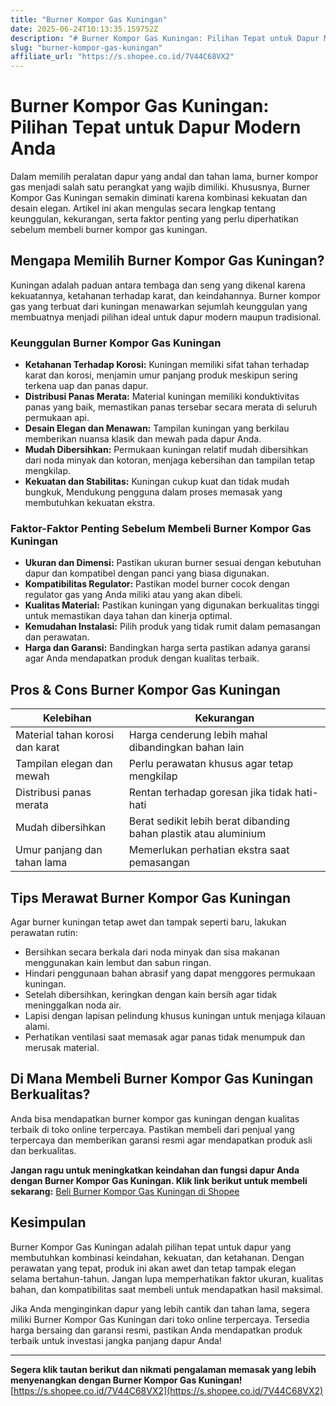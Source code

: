 ```yaml
---
title: "Burner Kompor Gas Kuningan"
date: 2025-06-24T10:13:35.159752Z
description: "# Burner Kompor Gas Kuningan: Pilihan Tepat untuk Dapur Modern Anda..."
slug: "burner-kompor-gas-kuningan"
affiliate_url: "https://s.shopee.co.id/7V44C68VX2"
---
```

# Burner Kompor Gas Kuningan: Pilihan Tepat untuk Dapur Modern Anda

Dalam memilih peralatan dapur yang andal dan tahan lama, burner kompor gas menjadi salah satu perangkat yang wajib dimiliki. Khususnya, Burner Kompor Gas Kuningan semakin diminati karena kombinasi kekuatan dan desain elegan. Artikel ini akan mengulas secara lengkap tentang keunggulan, kekurangan, serta faktor penting yang perlu diperhatikan sebelum membeli burner kompor gas kuningan.

## Mengapa Memilih Burner Kompor Gas Kuningan?

Kuningan adalah paduan antara tembaga dan seng yang dikenal karena kekuatannya, ketahanan terhadap karat, dan keindahannya. Burner kompor gas yang terbuat dari kuningan menawarkan sejumlah keunggulan yang membuatnya menjadi pilihan ideal untuk dapur modern maupun tradisional.

### Keunggulan Burner Kompor Gas Kuningan

- **Ketahanan Terhadap Korosi:** Kuningan memiliki sifat tahan terhadap karat dan korosi, menjamin umur panjang produk meskipun sering terkena uap dan panas dapur.
- **Distribusi Panas Merata:** Material kuningan memiliki konduktivitas panas yang baik, memastikan panas tersebar secara merata di seluruh permukaan api.
- **Desain Elegan dan Menawan:** Tampilan kuningan yang berkilau memberikan nuansa klasik dan mewah pada dapur Anda.
- **Mudah Dibersihkan:** Permukaan kuningan relatif mudah dibersihkan dari noda minyak dan kotoran, menjaga kebersihan dan tampilan tetap mengkilap.
- **Kekuatan dan Stabilitas:** Kuningan cukup kuat dan tidak mudah bungkuk, Mendukung pengguna dalam proses memasak yang membutuhkan kekuatan ekstra.

### Faktor-Faktor Penting Sebelum Membeli Burner Kompor Gas Kuningan

- **Ukuran dan Dimensi:** Pastikan ukuran burner sesuai dengan kebutuhan dapur dan kompatibel dengan panci yang biasa digunakan.
- **Kompatibilitas Regulator:** Pastikan model burner cocok dengan regulator gas yang Anda miliki atau yang akan dibeli.
- **Kualitas Material:** Pastikan kuningan yang digunakan berkualitas tinggi untuk memastikan daya tahan dan kinerja optimal.
- **Kemudahan Instalasi:** Pilih produk yang tidak rumit dalam pemasangan dan perawatan.
- **Harga dan Garansi:** Bandingkan harga serta pastikan adanya garansi agar Anda mendapatkan produk dengan kualitas terbaik.

## Pros & Cons Burner Kompor Gas Kuningan

| **Kelebihan**                           | **Kekurangan**                          |
|----------------------------------------|---------------------------------------|
| Material tahan korosi dan karat       | Harga cenderung lebih mahal dibandingkan bahan lain |
| Tampilan elegan dan mewah             | Perlu perawatan khusus agar tetap mengkilap |
| Distribusi panas merata               | Rentan terhadap goresan jika tidak hati-hati |
| Mudah dibersihkan                     | Berat sedikit lebih berat dibanding bahan plastik atau aluminium |
| Umur panjang dan tahan lama           | Memerlukan perhatian ekstra saat pemasangan |

## Tips Merawat Burner Kompor Gas Kuningan

Agar burner kuningan tetap awet dan tampak seperti baru, lakukan perawatan rutin:

- Bersihkan secara berkala dari noda minyak dan sisa makanan menggunakan kain lembut dan sabun ringan.
- Hindari penggunaan bahan abrasif yang dapat menggores permukaan kuningan.
- Setelah dibersihkan, keringkan dengan kain bersih agar tidak meninggalkan noda air.
- Lapisi dengan lapisan pelindung khusus kuningan untuk menjaga kilauan alami.
- Perhatikan ventilasi saat memasak agar panas tidak menumpuk dan merusak material.

## Di Mana Membeli Burner Kompor Gas Kuningan Berkualitas?

Anda bisa mendapatkan burner kompor gas kuningan dengan kualitas terbaik di toko online terpercaya. Pastikan membeli dari penjual yang terpercaya dan memberikan garansi resmi agar mendapatkan produk asli dan berkualitas.

**Jangan ragu untuk meningkatkan keindahan dan fungsi dapur Anda dengan Burner Kompor Gas Kuningan. Klik link berikut untuk membeli sekarang:** [Beli Burner Kompor Gas Kuningan di Shopee](https://s.shopee.co.id/7V44C68VX2)

## Kesimpulan

Burner Kompor Gas Kuningan adalah pilihan tepat untuk dapur yang membutuhkan kombinasi keindahan, kekuatan, dan ketahanan. Dengan perawatan yang tepat, produk ini akan awet dan tetap tampak elegan selama bertahun-tahun. Jangan lupa memperhatikan faktor ukuran, kualitas bahan, dan kompatibilitas saat membeli untuk mendapatkan hasil maksimal.

Jika Anda menginginkan dapur yang lebih cantik dan tahan lama, segera miliki Burner Kompor Gas Kuningan dari toko online terpercaya. Tersedia harga bersaing dan garansi resmi, pastikan Anda mendapatkan produk terbaik untuk investasi jangka panjang dapur Anda!

---

**Segera klik tautan berikut dan nikmati pengalaman memasak yang lebih menyenangkan dengan Burner Kompor Gas Kuningan!**  
[https://s.shopee.co.id/7V44C68VX2](https://s.shopee.co.id/7V44C68VX2)